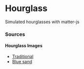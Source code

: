 # Hourglass
Simulated hourglasses with matter-js

### Sources

#### Hourglass Images
+ [Traditional](http://www.clker.com/clipart-10979.html)
+ [Blue sand](http://www.clker.com/clipart-hourglass-2.html)